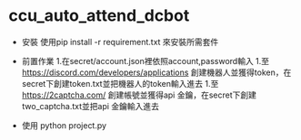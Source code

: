 # ccu_auto_attend_dcbot

+ 安裝
    使用pip install -r requirement.txt 來安裝所需套件

+ 前置作業
    1.在secret/account.json裡依照account,password輸入
    1.至 https://discord.com/developers/applications 創建機器人並獲得token，在secret下創建token.txt並把機器人的token輸入進去
    1.至 https://2captcha.com/ 創建帳號並獲得api 金鑰，在secret下創建two_captcha.txt並把api 金鑰輸入進去
+ 使用
    python project.py
